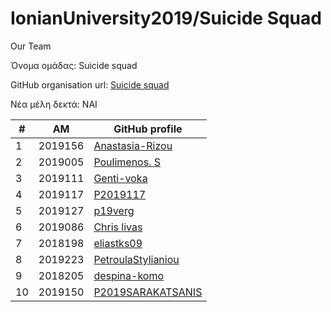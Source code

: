 # IonianUniversity2019/Suicide Squad
Our Team

Όνομα ομάδας: Suicide squad

GitHub organisation url: [Suicide squad](https://github.com/IonianUniversity2019)

Νέα μέλη δεκτά: NAI

| # | ΑΜ | GitHub profile |
| -- | -- | -- |
| 1 | 2019156 | [Anastasia-Rizou](https://github.com/Anastasia-Rizou)|
| 2 | 2019005 | [Poulimenos. S](https://github.com/p19poul)|
| 3 | 2019111 | [Genti-voka](https://github.com/Genti-voka?fbclid=IwAR0gTWlOvBBRmH3Wx7dM9fjsazOI4052eqJe-7hGfyfxwSwLdArFbMLgP_I)|
| 4 | 2019117 | [P2019117](https://github.com/P2019117)|
| 5 | 2019127 | [p19verg](https://github.com/p19verg)|
| 6 | 2019086 | [Chris livas](https://github.com/Chris-livas?fbclid=IwAR036cF2KHiCMJleucG2OiwaqXb8Ci9De1Wao1f3J6A49BJWwPWTdpFok3A)|
| 7 | 2018198 | [eliastks09](https://github.com/eliastks09)|
| 8 | 2019223 | [PetroulaStylianiou](https://github.com/PetroulaStylianou)|
| 9 | 2018205 | [despina-komo](https://github.com/despina-komo?fbclid=IwAR2NVzmKOywOq_Rqugtn1U2ij6GU2DLYjYwROFc8iJHhv8FIQmFftgecnbo)|
| 10 | 2019150 | [P2019SARAKATSANIS](https://github.com/P2019SARAKATSANIS?fbclid=IwAR1rm6HmrbSXi0hO5HouWgu14DtjtLXBiAhWtvziFFVxeYKGkQ7cMBfTaM0)|
